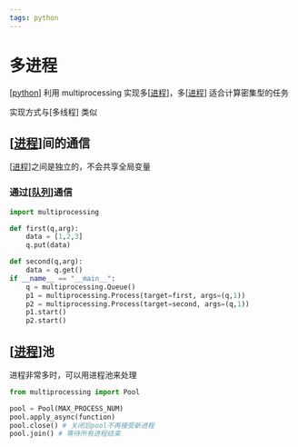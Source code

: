 ```yaml
---
tags: python
---
```


# 多进程

[[python]] 利用 multiprocessing 实现多[[进程]]，多[[进程]] 适合计算密集型的任务

实现方式与[多线程] 类似

## [[进程]]间的通信

[[进程]]之间是独立的，不会共享全局变量

### 通过[[队列]]通信

```python
import multiprocessing

def first(q,arg):
    data = [1,2,3]
    q.put(data)

def second(q,arg):
    data = q.get()
if __name__ == "__main__":
    q = multiprocessing.Queue()
    p1 = multiprocessing.Process(target=first, args=(q,1))
    p2 = multiprocessing.Process(target=second, args=(q,1))
    p1.start()
    p2.start()
```

## [[进程]]池

进程非常多时，可以用进程池来处理

```python
from multiprocessing import Pool

pool = Pool(MAX_PROCESS_NUM)
pool.apply_async(function)
pool.close() # 关闭后pool不再接受新进程
pool.join() # 等待所有进程结束
```

[//begin]: # "Autogenerated link references for markdown compatibility"
[python]: ../python.md "python"
[进程]: <../../operating system/虚拟化/进程.md> "进程"
[队列]: ../../algorithm/data_structure/队列.md "队列"
[//end]: # "Autogenerated link references"
